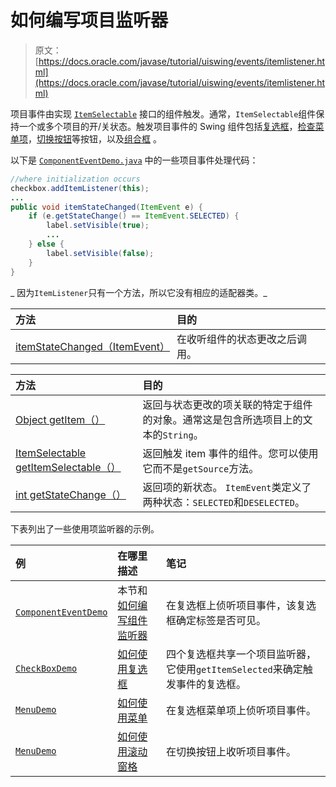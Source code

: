 # 如何编写项目监听器

> 原文： [https://docs.oracle.com/javase/tutorial/uiswing/events/itemlistener.html](https://docs.oracle.com/javase/tutorial/uiswing/events/itemlistener.html)

项目事件由实现 [`ItemSelectable`](https://docs.oracle.com/javase/8/docs/api/java/awt/ItemSelectable.html) 接口的组件触发。通常，`ItemSelectable`组件保持一个或多个项目的开/关状态。触发项目事件的 Swing 组件包括[复选框](../components/button.html#checkbox)，[检查菜单项](../components/menu.html)，[切换按钮](../components/button.html)等按钮，以及[组合框](../components/combobox.html) 。

以下是 [`ComponentEventDemo.java`](../examples/events/ComponentEventDemoProject/src/events/ComponentEventDemo.java) 中的一些项目事件处理代码：

```java
//where initialization occurs
checkbox.addItemListener(this);
...
public void itemStateChanged(ItemEvent e) {
    if (e.getStateChange() == ItemEvent.SELECTED) {
        label.setVisible(true);
        ...
    } else {
        label.setVisible(false);
    }
}

```

_ 因为`ItemListener`只有一个方法，所以它没有相应的适配器类。_

| 方法 | 目的 |
| :-- | :-- |
| [itemStateChanged（ItemEvent）](https://docs.oracle.com/javase/8/docs/api/java/awt/event/ItemListener.html#itemStateChanged-java.awt.event.ItemEvent-) | 在收听组件的状态更改之后调用。 |

| 方法 | 目的 |
| :-- | :-- |
| [Object getItem（）](https://docs.oracle.com/javase/8/docs/api/java/awt/event/ItemEvent.html#getItem--) | 返回与状态更改的项关联的特定于组件的对象。通常这是包含所选项目上的文本的`String`。 |
| [ItemSelectable getItemSelectable（）](https://docs.oracle.com/javase/8/docs/api/java/awt/event/ItemEvent.html#getItemSelectable--) | 返回触发 item 事件的组件。您可以使用它而不是`getSource`方法。 |
| [int getStateChange（）](https://docs.oracle.com/javase/8/docs/api/java/awt/event/ItemEvent.html#getStateChange--) | 返回项的新状态。 `ItemEvent`类定义了两种状态：`SELECTED`和`DESELECTED`。 |

下表列出了一些使用项监听器的示例。

| 例 | 在哪里描述 | 笔记 |
| :-- | :-- | :-- |
| [`ComponentEventDemo`](../examples/events/index.html#ComponentEventDemo) | 本节和[如何编写组件监听器](componentlistener.html) | 在复选框上侦听项目事件，该复选框确定标签是否可见。 |
| [`CheckBoxDemo`](../examples/components/index.html#CheckBoxDemo) | [如何使用复选框](../components/button.html#checkbox) | 四个复选框共享一个项目监听器，它使用`getItemSelected`来确定触发事件的复选框。 |
| [`MenuDemo`](../examples/components/index.html#MenuDemo) | [如何使用菜单](../components/menu.html) | 在复选框菜单项上侦听项目事件。 |
| [`MenuDemo`](../examples/components/index.html#ScrollDemo) | [如何使用滚动窗格](../components/scrollpane.html) | 在切换按钮上收听项目事件。 |